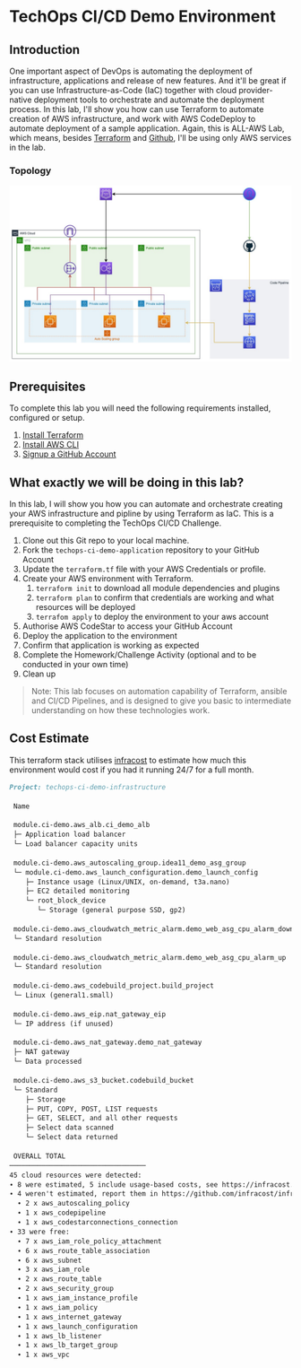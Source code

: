 # TechOps CI/CD Demo Environment

## Introduction
One important aspect of DevOps is automating the deployment of infrastructure, applications and release of new features. And it'll be great if you can use Infrastructure-as-Code (IaC) together with cloud provider-native deployment tools to orchestrate and automate the deployment process. In this lab, I'll show you how can use Terraform to automate creation of AWS infrastructure, and work with AWS CodeDeploy to automate deployment of a sample application. Again, this is ALL-AWS Lab, which means, besides [Terraform](https://terraform.io) and [Github](https://github.com), I'll be using only AWS services in the lab.

### Topology
![header image](docs/img/arch-diagram.jpg)

## Prerequisites
To complete this lab you will need the following requirements installed, configured or setup.
1. [Install Terraform](https://learn.hashicorp.com/tutorials/terraform/install-cli)
2. [Install AWS CLI](https://docs.aws.amazon.com/cli/latest/userguide/cli-chap-install.html)
3. [Signup a GitHub Account](https://docs.github.com/en/get-started/signing-up-for-github/signing-up-for-a-new-github-account)

## What exactly we will be doing in this lab?

In this lab, I will show you how you can automate and orchestrate creating your AWS infrastructure and pipline by using Terraform as IaC. This is a prerequisite to completing the TechOps CI/CD Challenge. 

1. Clone out this Git repo to your local machine.
2. Fork the ``` techops-ci-demo-application ``` repository to your GitHub Account
3. Update the ``` terraform.tf ``` file with your AWS Credentials or profile. 
4. Create your AWS environment with Terraform.
   1. ```terraform init``` to download all module dependencies and plugins
   2. ```terraform plan``` to confirm that credentials are working and what resources will be deployed
   3. ```terrafom apply``` to deploy the environment to your aws account
5. Authorise AWS CodeStar to access your GitHub Account
6. Deploy the application to the environment
7. Confirm that application is working as expected
8. Complete the Homework/Challenge Activity (optional and to be conducted in your own time)
9. Clean up

> Note: This lab focuses on automation capability of Terraform, ansible and CI/CD Pipelines, and is designed to give you basic to intermediate understanding on how these technologies work.

## Cost Estimate
This terraform stack utilises [infracost](https://www.infracost.io/) to estimate how much this environment would cost if you had it running 24/7 for a full month.
```md
Project: techops-ci-demo-infrastructure

 Name                                                                          Monthly Qty  Unit                    Monthly Cost

 module.ci-demo.aws_alb.ci_demo_alb
 ├─ Application load balancer                                                          730  hours                         $18.40
 └─ Load balancer capacity units                                         Monthly cost depends on usage: $5.84 per LCU

 module.ci-demo.aws_autoscaling_group.idea11_demo_asg_group
 └─ module.ci-demo.aws_launch_configuration.demo_launch_config
    ├─ Instance usage (Linux/UNIX, on-demand, t3a.nano)                              2,190  hours                         $12.92
    ├─ EC2 detailed monitoring                                                          21  metrics                        $6.30
    └─ root_block_device
       └─ Storage (general purpose SSD, gp2)                                            24  GB                             $2.88

 module.ci-demo.aws_cloudwatch_metric_alarm.demo_web_asg_cpu_alarm_down
 └─ Standard resolution                                                                  1  alarm metrics                  $0.10

 module.ci-demo.aws_cloudwatch_metric_alarm.demo_web_asg_cpu_alarm_up
 └─ Standard resolution                                                                  1  alarm metrics                  $0.10

 module.ci-demo.aws_codebuild_project.build_project
 └─ Linux (general1.small)                                               Monthly cost depends on usage: $0.005 per minutes

 module.ci-demo.aws_eip.nat_gateway_eip
 └─ IP address (if unused)                                                             730  hours                          $3.65

 module.ci-demo.aws_nat_gateway.demo_nat_gateway
 ├─ NAT gateway                                                                        730  hours                         $43.07
 └─ Data processed                                                       Monthly cost depends on usage: $0.059 per GB

 module.ci-demo.aws_s3_bucket.codebuild_bucket
 └─ Standard
    ├─ Storage                                                           Monthly cost depends on usage: $0.025 per GB
    ├─ PUT, COPY, POST, LIST requests                                    Monthly cost depends on usage: $0.0055 per 1k requests
    ├─ GET, SELECT, and all other requests                               Monthly cost depends on usage: $0.00044 per 1k requests
    ├─ Select data scanned                                               Monthly cost depends on usage: $0.00225 per GB
    └─ Select data returned                                              Monthly cost depends on usage: $0.0008 per GB

 OVERALL TOTAL                                                                                                            $87.42
──────────────────────────────────
45 cloud resources were detected:
∙ 8 were estimated, 5 include usage-based costs, see https://infracost.io/usage-file
∙ 4 weren't estimated, report them in https://github.com/infracost/infracost:
  ∙ 2 x aws_autoscaling_policy
  ∙ 1 x aws_codepipeline
  ∙ 1 x aws_codestarconnections_connection
∙ 33 were free:
  ∙ 7 x aws_iam_role_policy_attachment
  ∙ 6 x aws_route_table_association
  ∙ 6 x aws_subnet
  ∙ 3 x aws_iam_role
  ∙ 2 x aws_route_table
  ∙ 2 x aws_security_group
  ∙ 1 x aws_iam_instance_profile
  ∙ 1 x aws_iam_policy
  ∙ 1 x aws_internet_gateway
  ∙ 1 x aws_launch_configuration
  ∙ 1 x aws_lb_listener
  ∙ 1 x aws_lb_target_group
  ∙ 1 x aws_vpc
```